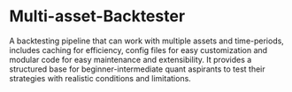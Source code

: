 # Multi-asset-Backtester
A backtesting pipeline that can work with multiple assets and time-periods, includes caching for efficiency, config files for easy customization and modular code for easy maintenance and extensibility. It provides a structured base for beginner-intermediate quant aspirants to test their strategies with realistic conditions and limitations.
